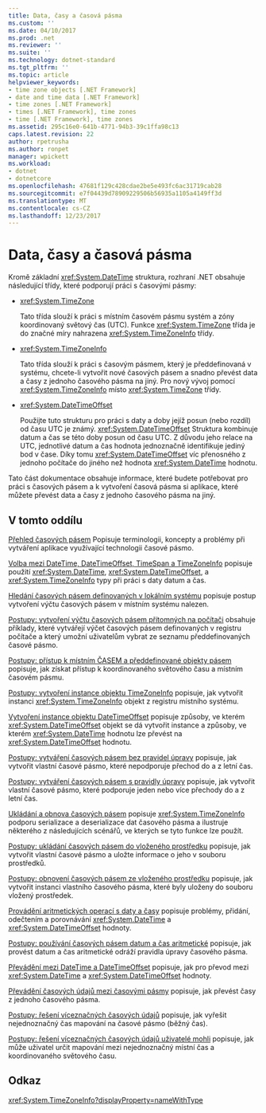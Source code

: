 ```yaml
---
title: Data, časy a časová pásma
ms.custom: ''
ms.date: 04/10/2017
ms.prod: .net
ms.reviewer: ''
ms.suite: ''
ms.technology: dotnet-standard
ms.tgt_pltfrm: ''
ms.topic: article
helpviewer_keywords:
- time zone objects [.NET Framework]
- date and time data [.NET Framework]
- time zones [.NET Framework]
- times [.NET Framework], time zones
- time [.NET Framework], time zones
ms.assetid: 295c16e0-641b-4771-94b3-39c1ffa98c13
caps.latest.revision: 22
author: rpetrusha
ms.author: ronpet
manager: wpickett
ms.workload:
- dotnet
- dotnetcore
ms.openlocfilehash: 47681f129c428cdae2be5e493fc6ac31719cab28
ms.sourcegitcommit: e7f04439d78909229506b56935a1105a4149ff3d
ms.translationtype: MT
ms.contentlocale: cs-CZ
ms.lasthandoff: 12/23/2017
---
```

# <a name="dates-times-and-time-zones"></a>Data, časy a časová pásma

Kromě základní <xref:System.DateTime> struktura, rozhraní .NET obsahuje následující třídy, které podporují práci s časovými pásmy:

* <xref:System.TimeZone>

  Tato třída slouží k práci s místním časovém pásmu systém a zóny koordinovaný světový čas (UTC). Funkce <xref:System.TimeZone> třída je do značné míry nahrazena <xref:System.TimeZoneInfo> třídy.

* <xref:System.TimeZoneInfo>

  Tato třída slouží k práci s časovým pásmem, který je předdefinovaná v systému, chcete-li vytvořit nové časových pásem a snadno převést data a časy z jednoho časového pásma na jiný. Pro nový vývoj pomocí <xref:System.TimeZoneInfo> místo <xref:System.TimeZone> třídy.

* <xref:System.DateTimeOffset>

  Použijte tuto strukturu pro práci s daty a doby jejíž posun (nebo rozdíl) od času UTC je známý. <xref:System.DateTimeOffset> Struktura kombinuje datum a čas se této doby posun od času UTC. Z důvodu jeho relace na UTC, jednotlivé datum a čas hodnota jednoznačně identifikuje jediný bod v čase. Díky tomu <xref:System.DateTimeOffset> víc přenosného z jednoho počítače do jiného než hodnota <xref:System.DateTime> hodnotu.

Tato část dokumentace obsahuje informace, které budete potřebovat pro práci s časových pásem a k vytvoření časová pásma si aplikace, které můžete převést data a časy z jednoho časového pásma na jiný.

## <a name="in-this-section"></a>V tomto oddílu

[Přehled časových pásem](../../../docs/standard/datetime/time-zone-overview.md) Popisuje terminologii, koncepty a problémy při vytváření aplikace využívající technologii časové pásmo.

[Volba mezi DateTime, DateTimeOffset, TimeSpan a TimeZoneInfo](../../../docs/standard/datetime/choosing-between-datetime.md) popisuje použití <xref:System.DateTime>, <xref:System.DateTimeOffset>, a <xref:System.TimeZoneInfo> typy při práci s daty datum a čas.

[Hledání časových pásem definovaných v lokálním systému](../../../docs/standard/datetime/finding-the-time-zones-on-local-system.md) popisuje postup vytvoření výčtu časových pásem v místním systému nalezen.

[Postupy: vytvoření výčtu časových pásem přítomných na počítači](../../../docs/standard/datetime/enumerate-time-zones.md) obsahuje příklady, které vytvářejí výčet časových pásem definovaných v registru počítače a který umožní uživatelům vybrat ze seznamu předdefinovaných časové pásmo.

[Postupy: přístup k místním ČASEM a předdefinované objekty pásem](../../../docs/standard/datetime/access-utc-and-local.md) popisuje, jak získat přístup k koordinovaného světového času a místním časovém pásmu.

[Postupy: vytvoření instance objektu TimeZoneInfo](../../../docs/standard/datetime/instantiate-time-zone-info.md) popisuje, jak vytvořit instanci <xref:System.TimeZoneInfo> objekt z registru místního systému.

[Vytvoření instance objektu DateTimeOffset](../../../docs/standard/datetime/instantiating-a-datetimeoffset-object.md) popisuje způsoby, ve kterém <xref:System.DateTimeOffset> objekt se dá vytvořit instance a způsoby, ve kterém <xref:System.DateTime> hodnotu lze převést na <xref:System.DateTimeOffset> hodnotu.

[Postupy: vytváření časových pásem bez pravidel úpravy](../../../docs/standard/datetime/create-time-zones-without-adjustment-rules.md) popisuje, jak vytvořit vlastní časové pásmo, které nepodporuje přechod do a z letní čas.

[Postupy: vytváření časových pásem s pravidly úpravy](../../../docs/standard/datetime/create-time-zones-with-adjustment-rules.md) popisuje, jak vytvořit vlastní časové pásmo, které podporuje jeden nebo více přechody do a z letní čas.

[Ukládání a obnova časových pásem](../../../docs/standard/datetime/saving-and-restoring-time-zones.md) popisuje <xref:System.TimeZoneInfo> podporu serializace a deserializace dat časového pásma a ilustruje některého z následujících scénářů, ve kterých se tyto funkce lze použít.

[Postupy: ukládání časových pásem do vloženého prostředku](../../../docs/standard/datetime/save-time-zones-to-an-embedded-resource.md) popisuje, jak vytvořit vlastní časové pásmo a uložte informace o jeho v souboru prostředků.

[Postupy: obnovení časových pásem ze vloženého prostředku](../../../docs/standard/datetime/restore-time-zones-from-an-embedded-resource.md) popisuje, jak vytvořit instanci vlastního časového pásma, které byly uloženy do souboru vložený prostředek.

[Provádění aritmetických operací s daty a časy](../../../docs/standard/datetime/performing-arithmetic-operations.md) popisuje problémy, přidání, odečtením a porovnávání <xref:System.DateTime> a <xref:System.DateTimeOffset> hodnoty.

[Postupy: používání časových pásem datum a čas aritmetické](../../../docs/standard/datetime/use-time-zones-in-arithmetic.md) popisuje, jak provést datum a čas aritmetické odráží pravidla úpravy časového pásma.

[Převádění mezi DateTime a DateTimeOffset](../../../docs/standard/datetime/converting-between-datetime-and-offset.md) popisuje, jak pro převod mezi <xref:System.DateTime> a <xref:System.DateTimeOffset> hodnoty.

[Převádění časových údajů mezi časovými pásmy](../../../docs/standard/datetime/converting-between-time-zones.md) popisuje, jak převést časy z jednoho časového pásma.

[Postupy: řešení víceznačných časových údajů](../../../docs/standard/datetime/resolve-ambiguous-times.md) popisuje, jak vyřešit nejednoznačný čas mapování na časové pásmo (běžný čas).

[Postupy: řešení víceznačných časových údajů uživatelé mohli](../../../docs/standard/datetime/let-users-resolve-ambiguous-times.md) popisuje, jak může uživatel určit mapování mezi nejednoznačný místní čas a koordinovaného světového času.

## <a name="reference"></a>Odkaz

<xref:System.TimeZoneInfo?displayProperty=nameWithType>
